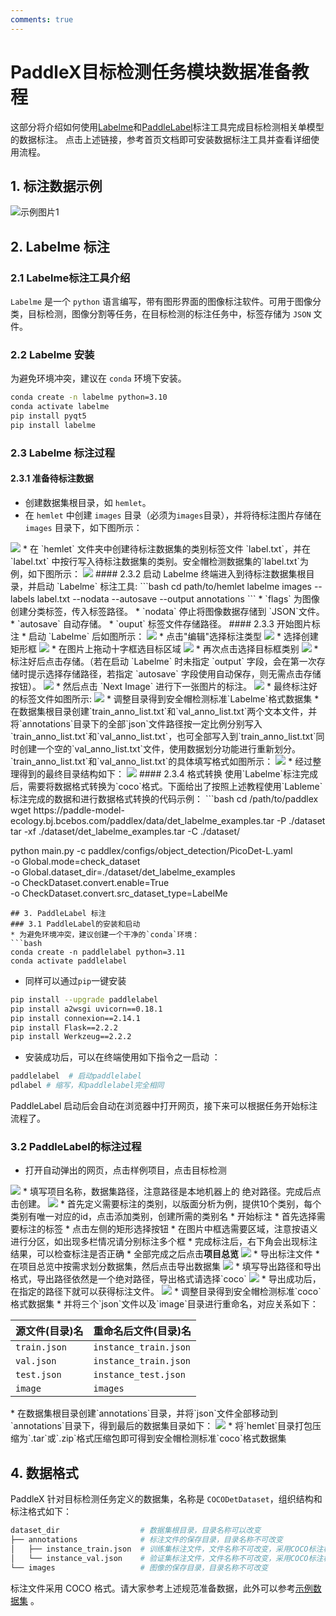 ```yaml
---
comments: true
---
```


# PaddleX目标检测任务模块数据准备教程

这部分将介绍如何使用[Labelme](https://github.com/wkentaro/labelme)和[PaddleLabel](https://github.com/PaddleCV-SIG/PaddleLabel)标注工具完成目标检测相关单模型的数据标注。 点击上述链接，参考⾸⻚⽂档即可安装数据标注⼯具并查看详细使⽤流程。

## 1. 标注数据示例

<div style="display: flex;">
  <img src="https://raw.githubusercontent.com/cuicheng01/PaddleX_doc_images/main/images/data_prepare/obeject_detection/20.png" alt="示例图片1">
</div>

## 2. Labelme 标注

### 2.1 Labelme标注工具介绍
`Labelme` 是一个 `python` 语言编写，带有图形界面的图像标注软件。可用于图像分类，目标检测，图像分割等任务，在目标检测的标注任务中，标签存储为 `JSON` 文件。

### 2.2 Labelme 安装
为避免环境冲突，建议在 `conda` 环境下安装。

```bash
conda create -n labelme python=3.10
conda activate labelme
pip install pyqt5
pip install labelme
```

### 2.3 Labelme 标注过程
#### 2.3.1 准备待标注数据
* 创建数据集根目录，如 `hemlet`。
* 在 `hemlet` 中创建 `images` 目录（必须为`images`目录），并将待标注图片存储在 `images` 目录下，如下图所示：

<img src="https://raw.githubusercontent.com/cuicheng01/PaddleX_doc_images/main/images/data_prepare/obeject_detection/01.png">
* 在 `hemlet` 文件夹中创建待标注数据集的类别标签文件 `label.txt`，并在 `label.txt` 中按行写入待标注数据集的类别。安全帽检测数据集的`label.txt`为例，如下图所示：

<img src="https://raw.githubusercontent.com/cuicheng01/PaddleX_doc_images/main/images/data_prepare/obeject_detection/02.png">
#### 2.3.2 启动 Labelme
终端进入到待标注数据集根目录，并启动 `Labelme` 标注工具:
```bash
cd path/to/hemlet
labelme images --labels label.txt --nodata --autosave --output annotations
```
* `flags` 为图像创建分类标签，传入标签路径。
* `nodata` 停止将图像数据存储到 `JSON`文件。
* `autosave` 自动存储。
* `ouput` 标签文件存储路径。
#### 2.3.3 开始图片标注
* 启动 `Labelme` 后如图所示：

<img src="https://raw.githubusercontent.com/cuicheng01/PaddleX_doc_images/main/images/data_prepare/obeject_detection/03.png">
* 点击"编辑"选择标注类型

<img src="https://raw.githubusercontent.com/cuicheng01/PaddleX_doc_images/main/images/data_prepare/obeject_detection/04.png">
* 选择创建矩形框

<img src="https://raw.githubusercontent.com/cuicheng01/PaddleX_doc_images/main/images/data_prepare/obeject_detection/05.png">
* 在图片上拖动十字框选目标区域

<img src="https://raw.githubusercontent.com/cuicheng01/PaddleX_doc_images/main/images/data_prepare/obeject_detection/06.png">
* 再次点击选择目标框类别

<img src="https://raw.githubusercontent.com/cuicheng01/PaddleX_doc_images/main/images/data_prepare/obeject_detection/07.png">
* 标注好后点击存储。（若在启动 `Labelme` 时未指定 `output` 字段，会在第一次存储时提示选择存储路径，若指定 `autosave` 字段使用自动保存，则无需点击存储按钮）。

<img src="https://raw.githubusercontent.com/cuicheng01/PaddleX_doc_images/main/images/data_prepare/image_classification/05.png">
* 然后点击 `Next Image` 进行下一张图片的标注。

<img src="https://raw.githubusercontent.com/cuicheng01/PaddleX_doc_images/main/images/data_prepare/image_classification/06.png">
* 最终标注好的标签文件如图所示:

<img src="https://raw.githubusercontent.com/cuicheng01/PaddleX_doc_images/main/images/data_prepare/obeject_detection/08.png">
* 调整目录得到安全帽检测标准`Labelme`格式数据集
  *  在数据集根目录创建`train_anno_list.txt`和`val_anno_list.txt`两个文本文件，并将`annotations`目录下的全部`json`文件路径按一定比例分别写入`train_anno_list.txt`和`val_anno_list.txt`，也可全部写入到`train_anno_list.txt`同时创建一个空的`val_anno_list.txt`文件，使用数据划分功能进行重新划分。`train_anno_list.txt`和`val_anno_list.txt`的具体填写格式如图所示：

  <img src="https://raw.githubusercontent.com/cuicheng01/PaddleX_doc_images/main/images/data_prepare/obeject_detection/09.png">
  * 经过整理得到的最终目录结构如下：

  <img src="https://raw.githubusercontent.com/cuicheng01/PaddleX_doc_images/main/images/data_prepare/obeject_detection/10.png">
#### 2.3.4 格式转换
使用`Labelme`标注完成后，需要将数据格式转换为`coco`格式。下面给出了按照上述教程使用`Lableme`标注完成的数据和进行数据格式转换的代码示例：
```bash
cd /path/to/paddlex
wget https://paddle-model-ecology.bj.bcebos.com/paddlex/data/det_labelme_examples.tar -P ./dataset
tar -xf ./dataset/det_labelme_examples.tar -C ./dataset/

python main.py -c paddlex/configs/object_detection/PicoDet-L.yaml \
    -o Global.mode=check_dataset \
    -o Global.dataset_dir=./dataset/det_labelme_examples \
    -o CheckDataset.convert.enable=True \
    -o CheckDataset.convert.src_dataset_type=LabelMe
```
## 3. PaddleLabel 标注
### 3.1 PaddleLabel的安装和启动
* 为避免环境冲突，建议创建一个干净的`conda`环境：
```bash
conda create -n paddlelabel python=3.11
conda activate paddlelabel
```
* 同样可以通过`pip`一键安装
```bash
pip install --upgrade paddlelabel
pip install a2wsgi uvicorn==0.18.1
pip install connexion==2.14.1
pip install Flask==2.2.2
pip install Werkzeug==2.2.2
```
* 安装成功后，可以在终端使用如下指令之一启动 ：
```bash
paddlelabel  # 启动paddlelabel
pdlabel # 缩写，和paddlelabel完全相同
```
PaddleLabel 启动后会自动在浏览器中打开网页，接下来可以根据任务开始标注流程了。
### 3.2 PaddleLabel的标注过程
* 打开自动弹出的网页，点击样例项目，点击目标检测

<img src="https://raw.githubusercontent.com/cuicheng01/PaddleX_doc_images/main/images/data_prepare/obeject_detection/11.png">
* 填写项目名称，数据集路径，注意路径是本地机器上的 绝对路径。完成后点击创建。

<img src="https://raw.githubusercontent.com/cuicheng01/PaddleX_doc_images/main/images/data_prepare/obeject_detection/12.png">
* 首先定义需要标注的类别，以版面分析为例，提供10个类别，每个类别有唯一对应的id，点击添加类别，创建所需的类别名
* 开始标注
  * 首先选择需要标注的标签
  * 点击左侧的矩形选择按钮
  * 在图片中框选需要区域，注意按语义进行分区，如出现多栏情况请分别标注多个框
  * 完成标注后，右下角会出现标注结果，可以检查标注是否正确
  * 全部完成之后点击<b>项目总览</b>

<img src="https://raw.githubusercontent.com/cuicheng01/PaddleX_doc_images/main/images/data_prepare/obeject_detection/13.png">
* 导出标注文件
  * 在项目总览中按需求划分数据集，然后点击导出数据集

<img src="https://raw.githubusercontent.com/cuicheng01/PaddleX_doc_images/main/images/data_prepare/obeject_detection/14.png">
  * 填写导出路径和导出格式，导出路径依然是一个绝对路径，导出格式请选择`coco`

<img src="https://raw.githubusercontent.com/cuicheng01/PaddleX_doc_images/main/images/data_prepare/obeject_detection/15.png">
  * 导出成功后，在指定的路径下就可以获得标注文件。

  <img src="https://raw.githubusercontent.com/cuicheng01/PaddleX_doc_images/main/images/data_prepare/obeject_detection/16.png">
* 调整目录得到安全帽检测标准`coco`格式数据集
  * 并将三个`json`文件以及`image`目录进行重命名，对应关系如下：

<table>
<thead>
<tr>
<th>源文件(目录)名</th>
<th>重命名后文件(目录)名</th>
</tr>
</thead>
<tbody>
<tr>
<td><code>train.json</code></td>
<td><code>instance_train.json</code></td>
</tr>
<tr>
<td><code>val.json</code></td>
<td><code>instance_train.json</code></td>
</tr>
<tr>
<td><code>test.json</code></td>
<td><code>instance_test.json</code></td>
</tr>
<tr>
<td><code>image</code></td>
<td><code>images</code></td>
</tr>
</tbody>
</table>
  * 在数据集根目录创建`annotations`目录，并将`json`文件全部移动到`annotations`目录下，得到最后的数据集目录如下：

  <img src="https://raw.githubusercontent.com/cuicheng01/PaddleX_doc_images/main/images/data_prepare/obeject_detection/17.png">
  * 将`hemlet`目录打包压缩为`.tar`或`.zip`格式压缩包即可得到安全帽检测标准`coco`格式数据集

## 4. 数据格式
PaddleX 针对目标检测任务定义的数据集，名称是 `COCODetDataset`，组织结构和标注格式如下：
```bash
dataset_dir                  # 数据集根目录，目录名称可以改变
├── annotations              # 标注文件的保存目录，目录名称不可改变
│   ├── instance_train.json  # 训练集标注文件，文件名称不可改变，采用COCO标注格式
│   └── instance_val.json    # 验证集标注文件，文件名称不可改变，采用COCO标注格式
└── images                   # 图像的保存目录，目录名称不可改变
```

标注文件采用 COCO 格式。请大家参考上述规范准备数据，此外可以参考[示例数据集](https://paddle-model-ecology.bj.bcebos.com/paddlex/data/det_coco_examples.tar) 。
